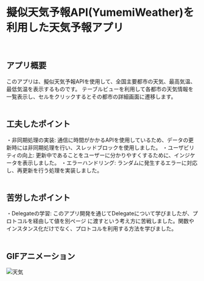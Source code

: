 # 擬似天気予報API(YumemiWeather)を利用した天気予報アプリ
<br>

## アプリ概要
このアプリは、擬似天気予報APIを使用して、全国主要都市の天気、最高気温、最低気温を表示するものです。
テーブルビューを利用して各都市の天気情報を一覧表示し、セルをクリックするとその都市の詳細画面に遷移します。
<br><br>

## 工夫したポイント　
・非同期処理の実装: 通信に時間がかかるAPIを使用しているため、データの更新時には非同期処理を行い、スレッドブロックを使用しました。
・ユーザビリティの向上: 更新中であることをユーザーに分かりやすくするために、インジケータを表示しました。
・エラーハンドリング: ランダムに発生するエラーに対応し、再更新を行う処理を実装しました。
<br><br>

## 苦労したポイント
・Delegateの学習: このアプリ開発を通じてDelegateについて学びましたが、プロトコルを経由して値を別ページ
に渡すという考え方に苦戦しました。関数やインスタンス化だけでなく、プロトコルを利用する方法を学びました。
<br><br>

## GIFアニメーション
![天気](https://github.com/user-attachments/assets/b85af2f1-1129-4af3-883d-d0da820ddc9d)







